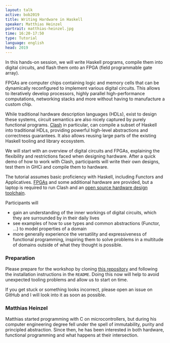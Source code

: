 ```yaml
---
layout: talk
active: bob2019
title: Writing Hardware in Haskell
speaker: Matthias Heinzel
portrait: matthias-heinzel.jpg
time: 16:20-17:50
type: Tutorial
language: english
head: 2019
---
```



In this hands-on session, we will write Haskell programs, compile them
into digital circuits, and flash them onto an FPGA (field programmable
gate array).

FPGAs are computer chips containing logic and memory cells that can be
dynamically reconfigured to implement various digital circuits. This
allows to iteratively develop processors, highly parallel
high-performance computations, networking stacks and more without
having to manufacture a custom chip.

While traditional hardware description languages (HDLs), exist to
design these systems, circuit semantics are also nicely captured by
purely functional programs. [Clash](https://clash-lang.org/) in particular, can compile a
subset of Haskell into traditional HDLs, providing powerful high-level
abstractions and correctness guarantees. It also allows reusing large
parts of the existing Haskell tooling and library ecosystem.

We will start with an overview of digital circuits and FPGAs,
explaining the flexibility and restrictions faced when designing
hardware.  After a quick demo of how to work with Clash, participants
will write their own designs, test them in GHCi and compile them to
hardware.

The tutorial assumes basic proficiency with Haskell, including
Functors and
Applicatives. [FPGAs](http://www.latticesemi.com/icestick) and some
additional hardware are provided, but a laptop is required to run
Clash and an [open source hardware design
toolchain](http://www.clifford.at/icestorm/).

Participants will
- gain an understanding of the inner workings of digital circuits, which they are surrounded by in their daily lives
- see examples of how to use types and common abstractions (Functor, ...) to model properties of a domain
- more generally experience the versatility and expressiveness of
  functional programming, inspiring them to solve problems in a
  multitude of domains outside of what they thought is possible.

### Preparation

Please prepare for the workshop by cloning [this
repository](https://github.com/mheinzel/clash-yosys-icestick-examples)
and following the installation instructions in the `README`. Doing this
now will help to avoid unexpected tooling problems and allow us to
start on time.

If you get stuck or something looks incorrect, please open an issue on
GitHub and I will look into it as soon as possible.

### Matthias Heinzel

Matthias started programming with C on microcontrollers, but during
his computer engineering degree fell under the spell of immutability,
purity and principled abstraction.  Since then, he has been interested
in both hardware, functional programming and what happens at their
intersection.
